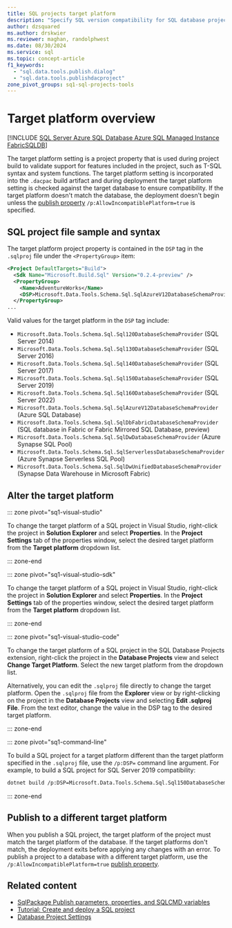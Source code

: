 ```yaml
---
title: SQL projects target platform
description: "Specify SQL version compatibility for SQL database projects."
author: dzsquared
ms.author: drskwier
ms.reviewer: maghan, randolphwest
ms.date: 08/30/2024
ms.service: sql
ms.topic: concept-article
f1_keywords:
  - "sql.data.tools.publish.dialog"
  - "sql.data.tools.publishdacproject"
zone_pivot_groups: sq1-sql-projects-tools
---
```


# Target platform overview

[!INCLUDE [SQL Server Azure SQL Database Azure SQL Managed Instance FabricSQLDB](../../../includes/applies-to-version/sql-asdb-asdbmi-fabricsqldb.md)]

The target platform setting is a project property that is used during project build to validate support for features included in the project, such as T-SQL syntax and system functions. The target platform setting is incorporated into the `.dacpac` build artifact and during deployment the target platform setting is checked against the target database to ensure compatibility. If the target platform doesn't match the database, the deployment doesn't begin unless the [publish property](../../sqlpackage/sqlpackage-publish.md#properties-specific-to-the-publish-action) `/p:AllowIncompatiblePlatform=true` is specified.

## SQL project file sample and syntax

The target platform project property is contained in the `DSP` tag in the `.sqlproj` file under the `<PropertyGroup>` item:

```xml
<Project DefaultTargets="Build">
  <Sdk Name="Microsoft.Build.Sql" Version="0.2.4-preview" />
  <PropertyGroup>
    <Name>AdventureWorks</Name>
    <DSP>Microsoft.Data.Tools.Schema.Sql.SqlAzureV12DatabaseSchemaProvider</DSP>
  </PropertyGroup>
...
```

Valid values for the target platform in the `DSP` tag include:

- `Microsoft.Data.Tools.Schema.Sql.Sql120DatabaseSchemaProvider` (SQL Server 2014)
- `Microsoft.Data.Tools.Schema.Sql.Sql130DatabaseSchemaProvider` (SQL Server 2016)
- `Microsoft.Data.Tools.Schema.Sql.Sql140DatabaseSchemaProvider` (SQL Server 2017)
- `Microsoft.Data.Tools.Schema.Sql.Sql150DatabaseSchemaProvider` (SQL Server 2019)
- `Microsoft.Data.Tools.Schema.Sql.Sql160DatabaseSchemaProvider` (SQL Server 2022)
- `Microsoft.Data.Tools.Schema.Sql.SqlAzureV12DatabaseSchemaProvider` (Azure SQL Database)
- `Microsoft.Data.Tools.Schema.Sql.SqlDbFabricDatabaseSchemaProvider` (SQL database in Fabric or Fabric Mirrored SQL Database, preview)
- `Microsoft.Data.Tools.Schema.Sql.SqlDwDatabaseSchemaProvider` (Azure Synapse SQL Pool)
- `Microsoft.Data.Tools.Schema.Sql.SqlServerlessDatabaseSchemaProvider` (Azure Synapse Serverless SQL Pool)
- `Microsoft.Data.Tools.Schema.Sql.SqlDwUnifiedDatabaseSchemaProvider` (Synapse Data Warehouse in Microsoft Fabric)

## Alter the target platform

::: zone pivot="sq1-visual-studio"

To change the target platform of a SQL project in Visual Studio, right-click the project in **Solution Explorer** and select **Properties**. In the **Project Settings** tab of the properties window, select the desired target platform from the **Target platform** dropdown list.

::: zone-end

::: zone pivot="sq1-visual-studio-sdk"

To change the target platform of a SQL project in Visual Studio, right-click the project in **Solution Explorer** and select **Properties**. In the **Project Settings** tab of the properties window, select the desired target platform from the **Target platform** dropdown list.

::: zone-end

::: zone pivot="sq1-visual-studio-code"

To change the target platform of a SQL project in the SQL Database Projects extension, right-click the project in the **Database Projects** view and select **Change Target Platform**. Select the new target platform from the dropdown list.

Alternatively, you can edit the `.sqlproj` file directly to change the target platform. Open the `.sqlproj` file from the **Explorer** view or by right-clicking on the project in the **Database Projects** view and selecting **Edit .sqlproj File**. From the text editor, change the value in the DSP tag to the desired target platform.

::: zone-end

::: zone pivot="sq1-command-line"

To build a SQL project for a target platform different than the target platform specified in the `.sqlproj` file, use the `/p:DSP=` command line argument. For example, to build a SQL project for SQL Server 2019 compatibility:

```bash
dotnet build /p:DSP=Microsoft.Data.Tools.Schema.Sql.Sql150DatabaseSchemaProvider
```

::: zone-end

## Publish to a different target platform

When you publish a SQL project, the target platform of the project must match the target platform of the database. If the target platforms don't match, the deployment exits before applying any changes with an error. To publish a project to a database with a different target platform, use the `/p:AllowIncompatiblePlatform=true` [publish property](../../sqlpackage/sqlpackage-publish.md#properties-specific-to-the-publish-action).

## Related content

- [SqlPackage Publish parameters, properties, and SQLCMD variables](../../sqlpackage/sqlpackage-publish.md)
- [Tutorial: Create and deploy a SQL project](../tutorials/create-deploy-sql-project.md)
- [Database Project Settings](../../../ssdt/database-project-settings.md)
